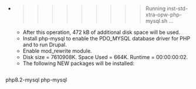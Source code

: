 * >>>>>>>>> Running inst-std-xtra-opw-php-mysql.sh ...
  * After this operation, 472 kB of additional disk space will be used.
  * Install php-mysql to enable the PDO_MYSQL database driver for PHP and to run Drupal.
  * Enable mod_rewrite module.
  * Disk size = 7610908K. Space Used = 664K. Runtime = 00:00:00:02.
  * The following NEW packages will be installed:
  ```bash
php8.2-mysql php-mysql
  ```
